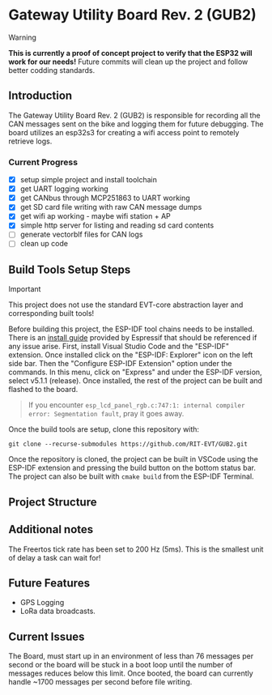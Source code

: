 # Gateway Utility Board Rev. 2 (GUB2)

> [!WARNING]
> **This is currently a proof of concept project to verify that the ESP32 will work for our needs!** Future commits will clean up the project and follow better codding standards.

## Introduction

The Gateway Utility Board Rev. 2 (GUB2) is responsible for recording all the CAN messages sent on the bike and logging them for future debugging. The board utilizes an esp32s3 for creating a wifi access point to remotely retrieve logs. 

### Current Progress
- [x] setup simple project and install toolchain
- [x] get UART logging working
- [x] get CANbus through MCP251863 to UART working
- [x] get SD card file writing with raw CAN message dumps
- [x] get wifi ap working - maybe wifi station + AP
- [x] simple http server for listing and reading sd card contents
- [ ] generate vectorblf files for CAN logs
- [ ] clean up code

## Build Tools Setup Steps
> [!IMPORTANT]
> This project does not use the standard EVT-core abstraction layer and corresponding built tools! 

Before building this project, the ESP-IDF tool chains needs to be installed. There is an [install guide](https://github.com/espressif/vscode-esp-idf-extension/blob/master/docs/tutorial/install.md) provided by Espressif that should be referenced if any issue arise. First, install Visual Studio Code and the "ESP-IDF" extension. Once installed click on the "ESP-IDF: Explorer" icon on the left side bar. Then the "Configure ESP-IDF Extension" option under the commands. In this menu, click on "Express" and under the ESP-IDF version, select v5.1.1 (release). Once installed, the rest of the project can be built and flashed to the board. 

> If you encounter `esp_lcd_panel_rgb.c:747:1: internal compiler error: Segmentation fault`, pray it goes away.

Once the build tools are setup, clone this repository with:
```
git clone --recurse-submodules https://github.com/RIT-EVT/GUB2.git
```
Once the repository is cloned, the project can be built in VSCode using the ESP-IDF extension and pressing the build button on the bottom status bar. The project can also be built with `cmake build` from the ESP-IDF Terminal.

## Project Structure

## Additional notes
The Freertos tick rate has been set to 200 Hz (5ms). This is the smallest unit of delay a task can wait for!

## Future Features
- GPS Logging 
- LoRa data broadcasts.

## Current Issues
The Board, must start up in an environment of less than 76 messages per second or the board will be stuck in a boot loop until the number of messages reduces below this limit. Once booted, the board can currently handle ~1700 messages per second before file writing.

<!-- ## Example folder contents -->

<!-- The project **sample_project** contains one source file in C language [main.c](main/main.c). The file is located in folder [main](main).

ESP-IDF projects are built using CMake. The project build configuration is contained in `CMakeLists.txt`
files that provide set of directives and instructions describing the project's source files and targets
(executable, library, or both). 

Below is short explanation of remaining files in the project folder.

```
├── CMakeLists.txt
├── main
│   ├── CMakeLists.txt
│   └── main.c
└── README.md                  This is the file you are currently reading
```
Additionally, the sample project contains Makefile and component.mk files, used for the legacy Make based build system. 
They are not used or needed when building with CMake and idf.py. -->
